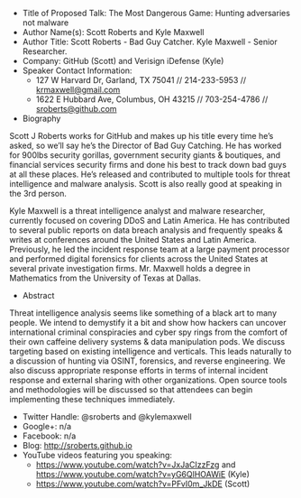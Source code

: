 - Title of Proposed Talk: The Most Dangerous Game: Hunting adversaries not malware
- Author Name(s): Scott Roberts and Kyle Maxwell
- Author Title: Scott Roberts - Bad Guy Catcher. Kyle Maxwell - Senior Researcher.
- Company: GitHub (Scott) and Verisign iDefense (Kyle)
- Speaker Contact Information:
  - 127 W Harvard Dr, Garland, TX 75041 // 214-233-5953 // krmaxwell@gmail.com
  - 1622 E Hubbard Ave, Columbus, OH 43215 // 703-254-4786 // sroberts@github.com
- Biography

Scott J Roberts works for GitHub and makes up his title every time he’s asked, so we’ll say he’s the Director of Bad Guy Catching. He has worked for 900lbs security gorillas, government security giants & boutiques, and financial services security firms and done his best to track down bad guys at all these places. He’s released and contributed to multiple tools for threat intelligence and malware analysis. Scott is also really good at speaking in the 3rd person.

Kyle Maxwell is a threat intelligence analyst and malware researcher, currently focused on covering DDoS and Latin America. He has contributed to several public reports on data breach analysis and frequently speaks & writes at conferences around the United States and Latin America. Previously, he led the incident response team at a large payment processor and performed digital forensics for clients across the United States at several private investigation firms. Mr. Maxwell holds a degree in Mathematics from the University of Texas at Dallas.

- Abstract

Threat intelligence analysis seems like something of a black art to many people. We intend to demystify it a bit and show how hackers can uncover international criminal conspiracies and cyber spy rings from the comfort of their own caffeine delivery systems & data manipulation pods. We discuss targeting based on existing intelligence and verticals. This leads naturally to a discussion of hunting via OSINT, forensics, and reverse engineering. We also discuss appropriate response efforts in terms of internal incident response and external sharing with other organizations. Open source tools and methodologies will be discussed so that attendees can begin implementing these techniques immediately.


- Twitter Handle: @sroberts and @kylemaxwell
- Google+: n/a
- Facebook: n/a
- Blog: http://sroberts.github.io
- YouTube videos featuring you speaking:
  - https://www.youtube.com/watch?v=JxJaCIzzFzg and https://www.youtube.com/watch?v=yG6QlHOAWiE (Kyle)
  - https://www.youtube.com/watch?v=PFvI0m_JkDE (Scott)
